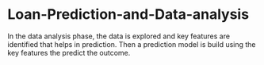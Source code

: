 # Loan-Prediction-and-Data-analysis
In the data analysis phase, the data is explored and key features are identified that helps in prediction. Then a prediction model is build using the key features the predict the outcome.
